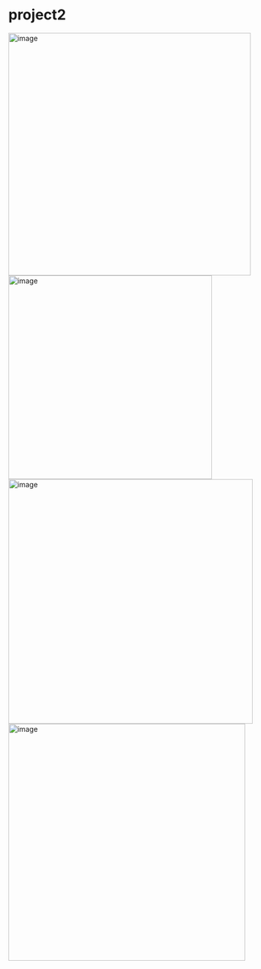# project2
<img width="481" alt="image" src="https://github.com/user-attachments/assets/46f7a387-4fe5-4685-b215-4788b6bb30b3" />
<img width="404" alt="image" src="https://github.com/user-attachments/assets/f2f2642d-948f-4e99-a7dc-f9ed46b5a161" />
<img width="485" alt="image" src="https://github.com/user-attachments/assets/5bcf64a9-7c1d-4f83-812e-bd66e452dc91" />
<img width="470" alt="image" src="https://github.com/user-attachments/assets/945398f4-2828-4dfa-919e-584101df9d01" />

